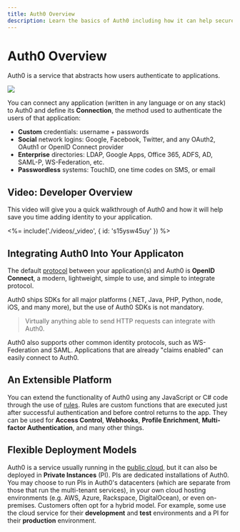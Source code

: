 ```yaml
---
title: Auth0 Overview
description: Learn the basics of Auth0 including how it can help secure your application, how you can extend Auth0 to meet the exact needs of your project, and about the flexible deployment options in both the cloud and even your own datacenter. 
---
```

# Auth0 Overview

Auth0 is a service that abstracts how users authenticate to applications.

![](/media/articles/overview/overview.png)

You can connect any application (written in any language or on any stack) to Auth0 and define its **Connection**, the method used to authenticate the users of that application:

* **Custom** credentials: username + passwords
* **Social** network logins: Google, Facebook, Twitter, and any OAuth2, OAuth1 or OpenID Connect provider
* **Enterprise** directories: LDAP, Google Apps, Office 365, ADFS, AD, SAML-P, WS-Federation, etc.
* **Passwordless** systems: TouchID, one time codes on SMS, or email

## Video: Developer Overview
This video will give you a quick walkthrough of Auth0 and how it will help save you time adding identity to your application.

<%= include('./videos/_video', { id: 's15ysw45uy' }) %>

## Integrating Auth0 Into Your Applicaton

The default [protocol](/protocols) between your application(s) and Auth0 is **OpenID Connect**, a modern, lightweight, simple to use, and simple to integrate protocol.

Auth0 ships SDKs for all major platforms (.NET, Java, PHP, Python, node, iOS, and many more), but the use of Auth0 SDKs is not mandatory.

> Virtually anything able to send HTTP requests can integrate with Auth0.

Auth0 also supports other common identity protocols, such as WS-Federation and SAML. Applications that are already "claims enabled" can easily connect to Auth0.

## An Extensible Platform
You can extend the functionality of Auth0 using any JavaScript or C# code through the use of [rules](/rules). Rules are custom functions that are executed just after successful authentication and before control returns to the app. They can be used for **Access Control**, **Webhooks**, **Profile Enrichment**, **Multi-factor Authentication**, and many other things.

## Flexible Deployment Models
Auth0 is a service usually running in the [public cloud](${uiURL}), but it can also be deployed in **Private Instances** (PI). PIs are dedicated installations of Auth0. You may choose to run PIs in Auth0's datacenters (which are separate from those that run the multi-tenant services), in your own cloud hosting environments (e.g. AWS, Azure, Rackspace, DigitalOcean), or even on-premises. Customers often opt for a hybrid model. For example, some use the cloud service for their **development** and **test** environments and a PI for their **production** environment.
